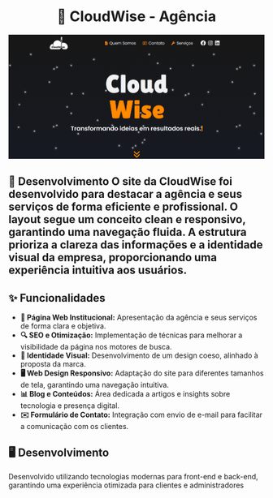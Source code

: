 <h1 align="center">🚀 CloudWise - Agência </h1>

<p align="center">
  <img src="https://github.com/crismoraiss/cloudwise/blob/master/homecw.png?raw=true" alt="CloudWise Layout" width="800">
</p>

## 📌 Desenvolvimento  O site da CloudWise foi desenvolvido para destacar a agência e seus serviços de forma eficiente e profissional. O layout segue um conceito clean e responsivo, garantindo uma navegação fluida. A estrutura prioriza a clareza das informações e a identidade visual da empresa, proporcionando uma experiência intuitiva aos usuários. 

## ✨ Funcionalidades  
<ul>
  <li><strong>📄 Página Web Institucional:</strong> Apresentação da agência e seus serviços de forma clara e objetiva.</li>
  <li><strong>🔍 SEO e Otimização:</strong> Implementação de técnicas para melhorar a visibilidade da página nos motores de busca.</li>
  <li><strong>🎨 Identidade Visual:</strong> Desenvolvimento de um design coeso, alinhado à proposta da marca.</li>
  <li><strong>🖥️ Web Design Responsivo:</strong> Adaptação do site para diferentes tamanhos de tela, garantindo uma navegação intuitiva.</li>
  <li><strong>📊 Blog e Conteúdos:</strong> Área dedicada a artigos e insights sobre tecnologia e presença digital.</li>
  <li><strong>✉️ Formulário de Contato:</strong> Integração com envio de e-mail para facilitar a comunicação com os clientes.</li>
</ul>


<h2>🖥️ Desenvolvimento</h2>
<p>Desenvolvido utilizando tecnologias modernas para front-end e back-end, garantindo uma experiência otimizada para clientes e administradores</p>
